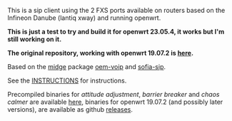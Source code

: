 This is a sip client using the 2 FXS ports available on routers based on the Infineon Danube (lantiq xway) and running openwrt.

**This is just a test to try and build it for openwrt 23.05.4, it works but
I'm still working on it.**

**The original repository, working with openwrt 19.07.2 is [here](https://github.com/olivluca/danube-voip).**

Based on the [midge](http://zftlab.org/pages/2014070600.html) package [oem-voip](https://github.com/ZigFisher/Midge/tree/master/package/oem-voip) and [sofia-sip](http://sofia-sip.sourceforge.net).

See the [INSTRUCTIONS](INSTRUCTIONS.md) for instructions.

Precompiled binaries for _attitude adjustment_, _barrier breaker_ and _chaos calmer_ are available [here](https://drive.google.com/folderview?id=0BwPmW2whNqGlcHVuUHd1Z2xWUjA&usp=sharing), binaries for openwrt 19.07.2 (and possibly later versions), are available as github [releases](https://github.com/olivluca/danube-voip/releases).
